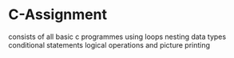 # C-Assignment
consists of all basic c programmes using loops nesting data types conditional statements logical operations and picture printing

